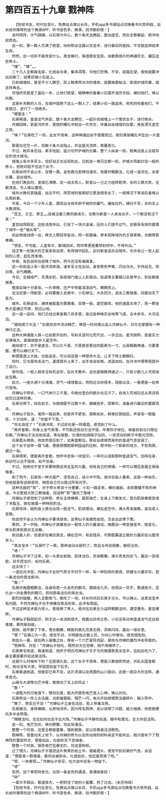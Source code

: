 # 第四百五十九章 戮神阵
        【告知书友，时代在变化，免费站点难以长存，手机app多书源站点切换看书大势所趋，站长给你推荐的这个换源APP，听书音色多、换源、找书都好使！】
       龙吟阵阵，大气磅礴，以石昊为中心，数十条天龙腾起，震动虚空，而后全都暴起，俯冲向前而去。
       这一刻，那一群人充满了绝望，纷纷祭出法器以及宝术，进行最后的抵挡，不甘就这样结束生命。
       然而，这一切并不能改变什么，真龙横行，穿透那些宝具，击散那成片的神通符文，碾压这些修士。
       “噗”、“噗”……
       二十几人全都被击穿，化成血与骨，集体凋零，令他们恐惧、不甘，前路在望，很快就要冲出石都了，结果却被小石追上。
       已到城墙前，甚至不少人腾空，跃上黝黑而冰冷的墙体，就要施展秘法，穿透护城符幕，就这样离去。
       可惜终究是差了最后一步，让他们绝望，眼睁睁的看着小石展开凌厉手段，横扫他们，难以抗衡。
       这是补天教的人马，在城中就剩下这么一群人了，结果小石一路追来，死死的咬着他们，不肯放过，进行了一场绝杀。
       “哪里走！”
       石昊喝道，皇道龙气并起，数十条大龙腾空，一起扑向城墙上一个雪衣女子，进行绝杀。
       月婵回眸，若星河炸开，美丽的瞳孔中射出一片符文，伴着丝丝缕缕的白雾，竟有湮灭虚空之势。
       “咦？”石昊吃了一惊，此女不简单，这种神通此前不曾展现过，她的美丽瞳孔中坠出一片星河。
       那里白茫茫一片，将数十条大龙阻止，并且星光流转，竟要炼化。
       不过，她并未恋战，素手抬起，猛力切开护城的光幕，整个人纵身一跃，脱离这座上古就存在的浩大城池。
       城墙上有许多军士，恰好战王也巡视到此，见到这一境况全都一叹，护城大阵能拦住一般的修士，但绝对阻不住这个女子。
       石昊自然不会止步，双臂一展，金色霞光若神羽漫天，他展开鲲鹏法，化成一道流光，击穿光幕，追出城外。
       在他们离去时，皇城已沸腾，这一战太惊人，新皇以一己之力扭转乾坤，杀的三教大败，全都溃逃，令人难以置信。
       域外大教何其强盛，自古不朽，而荒域的皇朝却已更迭很多此了，一般情况下来说后者难以比肩前者。
       可是，今日一个少年人皇，展现出与他年龄不相符的霸气，摧枯拉朽，横扫千军，杀的无上大教溃败。
       “昆王、兰王、肃王……皆被当着三教的面诛灭，全都为新皇一人亲自出手，一个都没有活下来！”
       皇宫战局刚定，这些消息传出，引发了一场大波澜，压的人们透不过气，这极有有效的震慑了城中一些“墙头草”。
       如此辉煌战绩一出，再无人敢轻举妄动，而一些鼓噪、原本投降域外的王侯家族，也都噤若寒蝉。
       “想走，不可能，人皇有令，都城四闭，而你等更是要禁封府中，不得外出。”
       战王等一些强大的王侯亲自巡视，免得城中起乱，此时新皇追杀出城外，也许会让一些人起别的心思，趁乱而发难。
       毕竟，有些战将也投降了域外，而今还没有被擒拿。
       这一刻街道上有一股洪流奔涌，诸多军士在出动，身穿黑色甲胄，闪动乌光，手持战戈、铁剑等，杀气腾腾。
       今日，全城戒严，充满杀机，各座城门楼上人影晃动，街道等主要路口全是甲士，到处都是强者。
       整座巨城十分紧张，一片肃穆，庄严中带着凛凛战气，腾腾而上。
       这注定是一场剧变，必将要载入史册中，小石继位，大杀四方，追击三教强者，将震动天下各方。
       城外，石昊追击，通体被氤氲光雾裹着，双臂一振，虚空轰鸣，他的速度太快了，若一颗金色大星横过平原，掠过山地。
       这一追一逃间，他们已经远离皇都八百多里，身边各种峰峦谷地等飞退，古木参天，大河滔滔。
       “缩地成寸大法！”石昊双目中流动精芒，难怪一时间难以追上月婵仙子，对方也掌握有一种神行之法。
       这种大神通是人族一位前辈开创的，号称天涯可化咫尺远，一步迈出，星河倒转，若是实力足够强大，直接就能步入星空中。
       缩地成寸，并不是虚言，可以化千里、万里甚至更远的距离为一寸，比肩鲲鹏神速，只要掌握，便可以横行天下。
       即便是遇上大敌，也能逃走，可以说这是一种保命大法，让天下修士都眼红。
       同时，它也是攻击法门，速度提升上来了，出手自会如电，进退自如，在对决中便等若提升了战力。
       很可惜，一般人根本没有机会学，在补天教中，这也是镇教神通之一，只有少数几人可观阅此宝典。
       前方，一座大湖十分清澈，灵气一缕缕散出，而附近古树很多，瑞兽出没，一看便是一处修行宝地。
       月婵仙子停步，一口气奔行三千里，令她也莹白的额头也见汗了，自进入荒域后还从来没有经历过这样的事。
       石昊也停下，挡在前方，与她相距不过数十步，缓缓抬手，捏拳印，准备进行最后的雷霆攻击。
       月婵仙子摇头，虽然一路逃来，但是并不紧张，美眸如水，鲜艳红唇轻启，声音有一股磁性，十分动听，道：“你留不下我。”
       “你太自信了！”石昊冷笑，不过却也是一阵蹙眉，感觉到了什么。
       “离开皇都，你身上龙气渐薄，不可能还依旧万法不侵，毕竟你才继位，根基目前也只限在石都。”月婵仙子淡淡地说道，青丝披散，光滑的如绸缎子似的，一双灵动的眸子中霞光流转。
       石昊眉头微挑，他自然感应到了，远离皇都后，那丝丝缕缕而来的的皇道气息变弱了。
       这个女子这样一路飞遁，便是想摆脱那种国运的压制，想冲到一个崭新的地方，不受局限，避过一劫。
       石昊哂笑，便是离开皇都，他怀中还有一块宝印，一样可以汲取那种皇道宝气，加持在身，依旧可以法不临体，劫不加身。
       不过，他倒也不至于非要倚靠这块玉玺的力量，他有自己的神通，一样可以镇压各路王侯级强者。
       到了而今，石昊有一种大威严，坚信自己，战斗中不败。或许在敌人看来，这是一种自负，但他就是有这般感觉，相信自己可以胜过所有对手。
       这种无敌的“势”，对于修士来说十分重要，小石一路走来，横扫诸敌，击碎重瞳不败的神话，今日更是大败三教强者，将这种“势”推向了鼎峰！
       月婵仙子感觉到了这种势，修长玉体横移，避其锋芒，全身上下都发光，莹白肌肤像是变成了羊脂玉，她在施展一种特别的法。
       石昊惊异，她的身上竟也出现一股龙气，肌体摆动，横在虚空中，满头秀发披散，姿态惑人至极。
       他自然不会认为月婵仙子要诱惑他，这等仙子高傲而自信，怎会出这等下策。
       果然，才一开始，月婵仙子就爆发出一股惊人的力量波动，施展出一种至强宝术，她变化，修长肌体宛若白玉龙躯。
       依旧是人形，但是却在模仿真龙，横在空中，有些怪异，可那股霸道之极的力量却足以震惊世人。
       “真龙宝术！”石昊吓了一跳，那种波动太剧烈了，而且与传说很像，傲视当世。
       “哧！”
       月婵仙子冲了过来，如一头美女蛇般，肌体洁白，衣袂飘舞，满头秀发向后飞，露出一张俏脸，双手捏龙印，击向石昊。
       这太快了！
       一道白光冲至，月婵仙子此时气质与平时不一样，有一种别样的美感，矫健与力量并存，若一条洁白的真龙俯冲。
       “轰！”
       石昊亦施展鲲鹏法，自身宛若一头金色的鹏鸟，展翅击九天，他探出一双手，极速放大，显化出一对金黄色的鹏爪，抓向那条洁白的美女龙。
       剧烈的碰撞，两人全都倒飞，都吃了一惊。好长时间后石昊才点头，可以确认，这真龙宝术有问题，不然月婵仙子也不用模仿真龙形体，此术有瑕疵。
       不过这种宝术威力惊人，若是换了旁人，绝对在石昊全力运转鲲鹏法时，遭受重伤，甚至爆碎。
       月婵仙子胸部起伏，刚才这一击消耗很大，她露出异样之色，小石没有动用皇道龙气还这般难缠，果然是劲敌。
       很快，她平静了下来，雪衣飘舞，精致的面孔完美无瑕，灵眸闪烁，露出一缕杀意。
       “嗯？”石昊心头一凛，感觉不对，分明是他占据上风，为何心中悸动，感觉很危险。
       他低头一看，就在两人碰撞之处，竟有一个六芒星符亮起，是他与月婵的激烈冲击导致的。
       “戮神阵，开启！”月婵仙子轻叱，既然对方已觉察，就不用掩饰了。
       石昊寒毛倒竖，极速倒退，他终于明白月婵仙子方才为何施展那真龙宝术，且如此吃力了，最主要是要开启这座法阵。
       这是什么时候布下的？应是很久前，这个女子不简单，便是三教强势而进，共乱石国皇都时，她也没有大意，早就提前留下后手。
       石昊极速倒退，但是却已来不及，这片灵湖以及周围的山川摇动，这是一座巨大的法阵，通体发光。
       山峰与大湖等光芒冲霄，竟搅动了天上的风云！
       “轰！”
       一道粗大的闪电落下，劈向石昊，粗大的银色电芒骇人心神，难以对抗。
       石昊祭出一件上古法器，当即被震裂，银芒一闪，电光开始吞噬那法器碎片，融入阵中。
       “晚了，想走已不及！”月婵仙子立身在远处，脸上带着淡笑。
       石昊施法，身体模糊，从原地消失，因为阵名戮神，足以说明了问题，威力强绝，他若是硬抗多半会殒落。
       “障眼法吗，无论如何也走不出大阵。”月婵仙子平静的说道，眼中有慧光，全力开启法阵。
       这一刻，电芒交织，神光劈舞，将此地淹没。
       整整一个时辰，这里全都是雷暴，强到极致，足以将尊者活活劈死。
       戮神阵，曾震动天上地下，以月婵的修为以及所动用的材料肯定不能布出，她只是布下了戮神阵的雷部符文，便是如此，也能斩天下至强者。
       整整一个时辰，银色电芒狂暴无匹，将这里粉碎。
       过了很久，月婵仙子才踏进这片焦黑的劫土中，蹙着眉头，感觉不到石昊的气息，自语道：“便是来一群尊者，都将会被斩杀，化成劫灰，他应是殒落了吧。”
       “嗯，一块青铜……”月婵仙子惊讶，在大劫中还有一物留下。
       “哧”
       突然，这个青铜块发光，出现一条金色的通道，直通她身前！
       “砰”
       一直大手探出，极速放大，一把抓住了她的小蛮腰，拎了过去。（未完待续）
       【告知书友，时代在变化，免费站点难以长存，手机app多书源站点切换看书大势所趋，站长给你推荐的这个换源APP，听书音色多、换源、找书都好使！】